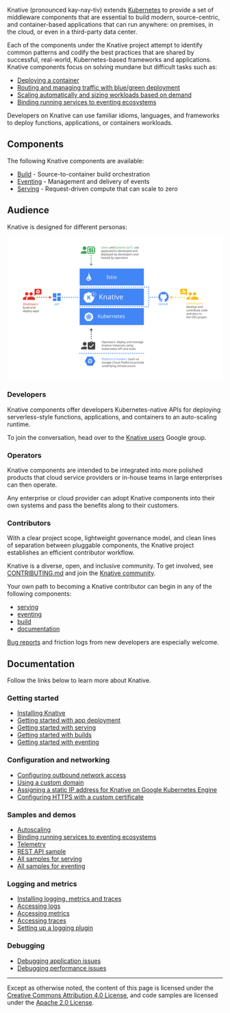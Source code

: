 Knative (pronounced kay-nay-tiv) extends
[Kubernetes](https://kubernetes.io/docs/concepts/overview/what-is-kubernetes/)
to provide a set of middleware components that are essential to build modern,
source-centric, and container-based applications that can run anywhere: on
premises, in the cloud, or even in a third-party data center.

Each of the components under the Knative project attempt to identify common
patterns and codify the best practices that are shared by successful,
real-world, Kubernetes-based frameworks and applications. Knative components
focus on solving mundane but difficult tasks such as:

-   [Deploying a container](./install/getting-started-knative-app.md)
-   [Routing and managing traffic with blue/green deployment](./serving/samples/blue-green-deployment.md)
-   [Scaling automatically and sizing workloads based on demand](./serving/configuring-the-autoscaler.md)
-   [Binding running services to eventing ecosystems](./eventing/samples/kubernetes-event-source/)

Developers on Knative can use familiar idioms, languages, and frameworks to
deploy functions, applications, or containers workloads.

## Components

The following Knative components are available:

-   [Build](./build) - Source-to-container build orchestration
-   [Eventing](./eventing) - Management and delivery of events
-   [Serving](./serving) - Request-driven compute that can scale to zero

## Audience

Knative is designed for different personas:

![Diagram that displays different Audiences for Knative](./images/knative-audience.svg)

### Developers

Knative components offer developers Kubernetes-native APIs for deploying
serverless-style functions, applications, and containers to an auto-scaling
runtime.

To join the conversation, head over to the
[Knative users](https://groups.google.com/d/forum/knative-users) Google group.

### Operators

Knative components are intended to be integrated into more polished products
that cloud service providers or in-house teams in large enterprises can then
operate.

Any enterprise or cloud provider can adopt Knative components into their own
systems and pass the benefits along to their customers.

### Contributors

With a clear project scope, lightweight governance model, and clean lines of
separation between pluggable components, the Knative project establishes an
efficient contributor workflow.

Knative is a diverse, open, and inclusive community. To get involved, see
[CONTRIBUTING.md](../contributing/CONTRIBUTING.md) and join the
[Knative community](../community/).

Your own path to becoming a Knative contributor can begin in any of the
following components:

-   [serving](https://github.com/knative/serving/issues?q=is%3Aissue+is%3Aopen+sort%3Aupdated-desc+label%3Akind%2Fgood-first-issue)
-   [eventing](https://github.com/knative/eventing/issues?q=is%3Aissue+is%3Aopen+sort%3Aupdated-desc+label%3Akind%2Fgood-first-issue)
-   [build](https://github.com/knative/build/issues?q=is%3Aissue+is%3Aopen+sort%3Aupdated-desc+label%3Akind%2Fgood-first-issue)
-   [documentation](https://github.com/knative/docs/issues?q=is%3Aissue+is%3Aopen+sort%3Aupdated-desc+label%3Akind%2Fgood-first-issue)

[Bug reports](https://github.com/knative/serving/issues/new) and friction logs
from new developers are especially welcome.

## Documentation

Follow the links below to learn more about Knative.

### Getting started

-   [Installing Knative](./install/README.md)
-   [Getting started with app deployment](./install/getting-started-knative-app.md)
-   [Getting started with serving](./serving)
-   [Getting started with builds](./build)
-   [Getting started with eventing](./eventing)

### Configuration and networking

-   [Configuring outbound network access](./serving/outbound-network-access.md)
-   [Using a custom domain](./serving/using-a-custom-domain.md)
-   [Assigning a static IP address for Knative on Google Kubernetes Engine](./serving/gke-assigning-static-ip-address.md)
-   [Configuring HTTPS with a custom certificate](./serving/using-a-tls-cert.md)

### Samples and demos

-   [Autoscaling](./serving/samples/autoscale-go/README.md)
-   [Binding running services to eventing ecosystems](./eventing/samples/kubernetes-event-source/)
-   [Telemetry](./serving/samples/telemetry-go/README.md)
-   [REST API sample](./serving/samples/rest-api-go/README.md)
-   [All samples for serving](./serving/samples/)
-   [All samples for eventing](./eventing/samples/)

### Logging and metrics

-   [Installing logging, metrics and traces](./serving/installing-logging-metrics-traces.md)
-   [Accessing logs](./serving/accessing-logs.md)
-   [Accessing metrics](./serving/accessing-metrics.md)
-   [Accessing traces](./serving/accessing-traces.md)
-   [Setting up a logging plugin](./serving/setting-up-a-logging-plugin.md)

### Debugging

-   [Debugging application issues](./serving/debugging-application-issues.md)
-   [Debugging performance issues](./serving/debugging-performance-issues.md)

---

Except as otherwise noted, the content of this page is licensed under the
[Creative Commons Attribution 4.0 License](https://creativecommons.org/licenses/by/4.0/),
and code samples are licensed under the
[Apache 2.0 License](https://www.apache.org/licenses/LICENSE-2.0).
